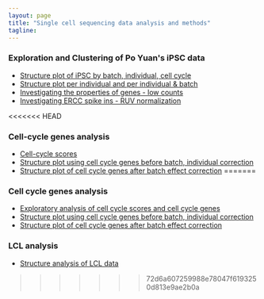 ```yaml
---
layout: page
title: "Single cell sequencing data analysis and methods"
tagline: 
---
```



### Exploration and Clustering of Po Yuan's iPSC data

* [Structure plot of iPSC by batch, individual, cell cycle](project/analysis/cell_phase_analysis.html)
* [Structure plot per individual and per individual & batch](project/analysis/structure_per_individual.html)
* [Investigating the properties of genes - low counts](project/analysis/low_counts_genes.html)
* [Investigating ERCC spike ins - RUV normalization](project/analysis/RUV_normalization.html)


<<<<<<< HEAD
###  Cell-cycle genes analysis

* [Cell-cycle scores](project/analysis/cell_cycle_score_analysis.html)
* [Structure plot using cell cycle genes before batch, individual correction](project/analysis/clustering_cell_cycle_genes.html)
* [Structure plot of cell cycle genes after batch effect correction](project/analysis/batch_effect_cell_cycle_genes.html)
=======
###  Cell cycle genes analysis

* [Exploratory analysis of cell cycle scores and cell cycle genes](project/analysis/cell_cycle_score_analysis.html)
* [Structure plot using cell cycle genes before batch, individual correction](project/analysis/clustering_cell_cycle_genes.html)
* [Structure plot of cell cycle genes after batch effect correction](project/analysis/batch_effect_cell_cycle_genes.html)


### LCL analysis

* [Structure analysis of LCL data](project/LCL/src/lcl_structure.html)
>>>>>>> 72d6a607259988e78047f6193250d813e9ae2b0a
